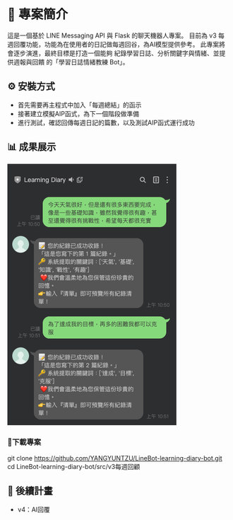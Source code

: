 # 📌 專案簡介
這是一個基於 LINE Messaging API 與 Flask 的聊天機器人專案。
目前為 v3 每週回覆功能，功能為在使用者的日記做每週回谷，為AI模型提供參考。
此專案將會逐步演進，最終目標是打造一個能夠 紀錄學習日誌、分析關鍵字與情緒、並提供週報與回饋 的「學習日誌情緒教練 Bot」。

## ⚙️ 安裝方式
- 首先需要再主程式中加入「每週總結」的函示
- 接著建立模擬AIP函式，為下一個階段做準備
- 進行測試，確認回傳每週日記的篇數，以及測試AIP函式運行成功

## 📊 成果展示
![v.3每週回顧](../../images/v2_keyword_extractor.png)  

### 🚀下載專案
git clone https://github.com/YANGYUNTZU/LineBot-learning-diary-bot.git  
cd LineBot-learning-diary-bot/src/v3每週回顧


## 📅 後續計畫
- v4：AI回覆
